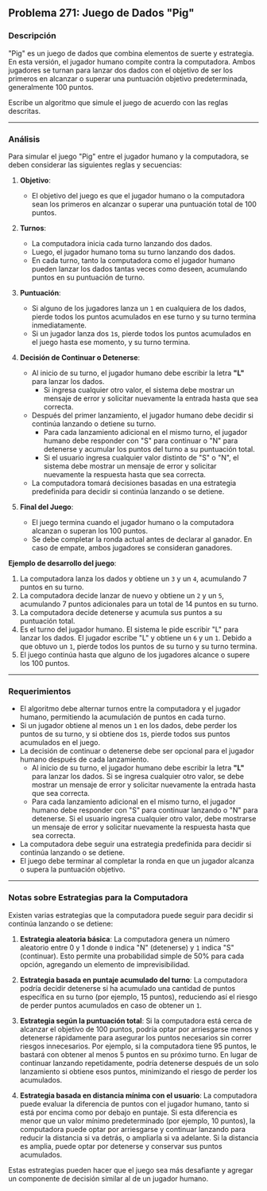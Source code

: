 ## **Problema 271: Juego de Dados "Pig"**

### **Descripción**  
"Pig" es un juego de dados que combina elementos de suerte y estrategia. En esta versión, el jugador humano compite contra la computadora. Ambos jugadores se turnan para lanzar dos dados con el objetivo de ser los primeros en alcanzar o superar una puntuación objetivo predeterminada, generalmente 100 puntos.

Escribe un algoritmo que simule el juego de acuerdo con las reglas descritas.

---

### **Análisis**  
Para simular el juego "Pig" entre el jugador humano y la computadora, se deben considerar las siguientes reglas y secuencias:

1. **Objetivo**:
   - El objetivo del juego es que el jugador humano o la computadora sean los primeros en alcanzar o superar una puntuación total de 100 puntos.

2. **Turnos**:
   - La computadora inicia cada turno lanzando dos dados.
   - Luego, el jugador humano toma su turno lanzando dos dados.
   - En cada turno, tanto la computadora como el jugador humano pueden lanzar los dados tantas veces como deseen, acumulando puntos en su puntuación de turno.

3. **Puntuación**:
   - Si alguno de los jugadores lanza un `1` en cualquiera de los dados, pierde todos los puntos acumulados en ese turno y su turno termina inmediatamente.
   - Si un jugador lanza dos `1`s, pierde todos los puntos acumulados en el juego hasta ese momento, y su turno termina.

4. **Decisión de Continuar o Detenerse**:
   - Al inicio de su turno, el jugador humano debe escribir la letra **"L"** para lanzar los dados.
      - Si ingresa cualquier otro valor, el sistema debe mostrar un mensaje de error y solicitar nuevamente la entrada hasta que sea correcta.
   - Después del primer lanzamiento, el jugador humano debe decidir si continúa lanzando o detiene su turno.
      - Para cada lanzamiento adicional en el mismo turno, el jugador humano debe responder con "S" para continuar o "N" para detenerse y acumular los puntos del turno a su puntuación total.
      - Si el usuario ingresa cualquier valor distinto de "S" o "N", el sistema debe mostrar un mensaje de error y solicitar nuevamente la respuesta hasta que sea correcta.
   - La computadora tomará decisiones basadas en una estrategia predefinida para decidir si continúa lanzando o se detiene.

5. **Final del Juego**:
   - El juego termina cuando el jugador humano o la computadora alcanzan o superan los 100 puntos.
   - Se debe completar la ronda actual antes de declarar al ganador. En caso de empate, ambos jugadores se consideran ganadores.

**Ejemplo de desarrollo del juego**:  
1. La computadora lanza los dados y obtiene un `3` y un `4`, acumulando 7 puntos en su turno.
2. La computadora decide lanzar de nuevo y obtiene un `2` y un `5`, acumulando 7 puntos adicionales para un total de 14 puntos en su turno.
3. La computadora decide detenerse y acumula sus puntos a su puntuación total.
4. Es el turno del jugador humano. El sistema le pide escribir "L" para lanzar los dados. El jugador escribe "L" y obtiene un `6` y un `1`. Debido a que obtuvo un `1`, pierde todos los puntos de su turno y su turno termina.
5. El juego continúa hasta que alguno de los jugadores alcance o supere los 100 puntos.

---

### **Requerimientos**  
- El algoritmo debe alternar turnos entre la computadora y el jugador humano, permitiendo la acumulación de puntos en cada turno.
- Si un jugador obtiene al menos un `1` en los dados, debe perder los puntos de su turno, y si obtiene dos `1`s, pierde todos sus puntos acumulados en el juego.
- La decisión de continuar o detenerse debe ser opcional para el jugador humano después de cada lanzamiento.
   - Al inicio de su turno, el jugador humano debe escribir la letra **"L"** para lanzar los dados. Si se ingresa cualquier otro valor, se debe mostrar un mensaje de error y solicitar nuevamente la entrada hasta que sea correcta.
   - Para cada lanzamiento adicional en el mismo turno, el jugador humano debe responder con "S" para continuar lanzando o "N" para detenerse. Si el usuario ingresa cualquier otro valor, debe mostrarse un mensaje de error y solicitar nuevamente la respuesta hasta que sea correcta.
- La computadora debe seguir una estrategia predefinida para decidir si continúa lanzando o se detiene.
- El juego debe terminar al completar la ronda en que un jugador alcanza o supera la puntuación objetivo.

---

### **Notas sobre Estrategias para la Computadora**

Existen varias estrategias que la computadora puede seguir para decidir si continúa lanzando o se detiene:

1. **Estrategia aleatoria básica**: La computadora genera un número aleatorio entre 0 y 1 donde `0` indica "N" (detenerse) y `1` indica "S" (continuar). Esto permite una probabilidad simple de 50% para cada opción, agregando un elemento de imprevisibilidad.

2. **Estrategia basada en puntaje acumulado del turno**: La computadora podría decidir detenerse si ha acumulado una cantidad de puntos específica en su turno (por ejemplo, 15 puntos), reduciendo así el riesgo de perder puntos acumulados en caso de obtener un `1`.

3. **Estrategia según la puntuación total**: Si la computadora está cerca de alcanzar el objetivo de 100 puntos, podría optar por arriesgarse menos y detenerse rápidamente para asegurar los puntos necesarios sin correr riesgos innecesarios. Por ejemplo, si la computadora tiene 95 puntos, le bastará con obtener al menos 5 puntos en su próximo turno. En lugar de continuar lanzando repetidamente, podría detenerse después de un solo lanzamiento si obtiene esos puntos, minimizando el riesgo de perder los acumulados.

4. **Estrategia basada en distancia mínima con el usuario**: La computadora puede evaluar la diferencia de puntos con el jugador humano, tanto si está por encima como por debajo en puntaje. Si esta diferencia es menor que un valor mínimo predeterminado (por ejemplo, 10 puntos), la computadora puede optar por arriesgarse y continuar lanzando para reducir la distancia si va detrás, o ampliarla si va adelante. Si la distancia es amplia, puede optar por detenerse y conservar sus puntos acumulados.

Estas estrategias pueden hacer que el juego sea más desafiante y agregar un componente de decisión similar al de un jugador humano.
